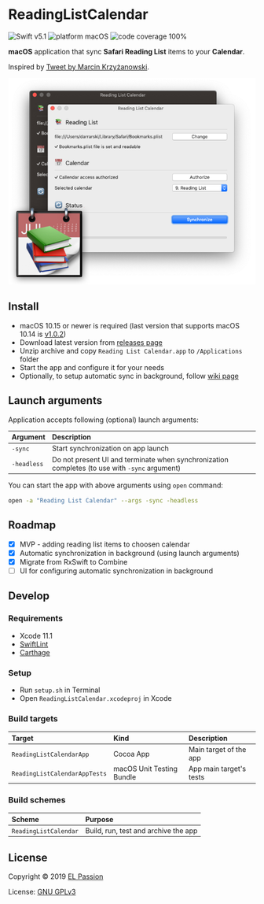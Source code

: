 # ReadingListCalendar

![Swift v5.1](https://img.shields.io/badge/swift-v5.1-orange.svg)
![platform macOS](https://img.shields.io/badge/platform-macOS-blue.svg)
![code coverage 100%](https://img.shields.io/badge/covergage-100%25-success.svg)

**macOS** application that sync **Safari Reading List** items to your **Calendar**.

Inspired by [Tweet by Marcin Krzyżanowski](https://twitter.com/krzyzanowskim/status/1099679842860257280).

![Reading List Calendar App](Misc/screenshot-1.png)

## Install

- macOS 10.15 or newer is required (last version that supports macOS 10.14 is [v1.0.2](https://github.com/elpassion/ReadingListCalendarApp/releases/tag/v1.0.2_3))
- Download latest version from [releases page](https://github.com/elpassion/ReadingListCalendarApp/releases)
- Unzip archive and copy `Reading List Calendar.app` to `/Applications` folder
- Start the app and configure it for your needs
- Optionally, to setup automatic sync in background, follow [wiki page](https://github.com/elpassion/ReadingListCalendarApp/wiki)

## Launch arguments

Application accepts following (optional) launch arguments:

|Argument|Description|
|:--|:--|
|`-sync`|Start synchronization on app launch|
|`-headless`|Do not present UI and terminate when synchronization completes (to use with `-sync` argument)|

You can start the app with above arguments using `open` command:

```sh
open -a "Reading List Calendar" --args -sync -headless
```

## Roadmap

- [x] MVP - adding reading list items to choosen calendar
- [x] Automatic synchronization in background (using launch arguments)
- [x] Migrate from RxSwift to Combine
- [ ] UI for configuring automatic synchronization in background

## Develop

### Requirements

- Xcode 11.1
- [SwiftLint](https://github.com/realm/SwiftLint)
- [Carthage](https://github.com/Carthage/Carthage)

### Setup

- Run `setup.sh` in Terminal
- Open `ReadingListCalendar.xcodeproj` in Xcode

### Build targets

|Target|Kind|Description|
|:--|:--|:--|
|`ReadingListCalendarApp`|Cocoa App|Main target of the app|
|`ReadingListCalendarAppTests`|macOS Unit Testing Bundle|App main target's tests|

### Build schemes

|Scheme|Purpose|
|:--|:--|
|`ReadingListCalendar`|Build, run, test and archive the app|

## License

Copyright © 2019 [EL Passion](https://www.elpassion.com)

License: [GNU GPLv3](LICENSE)
